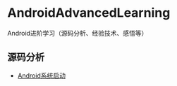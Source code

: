# AndroidAdvancedLearning

Android进阶学习（源码分析、经验技术、感悟等）


## 源码分析

* [Android系统启动](./SourceCodeAnalysis/AndroidSystemStartup.md)
